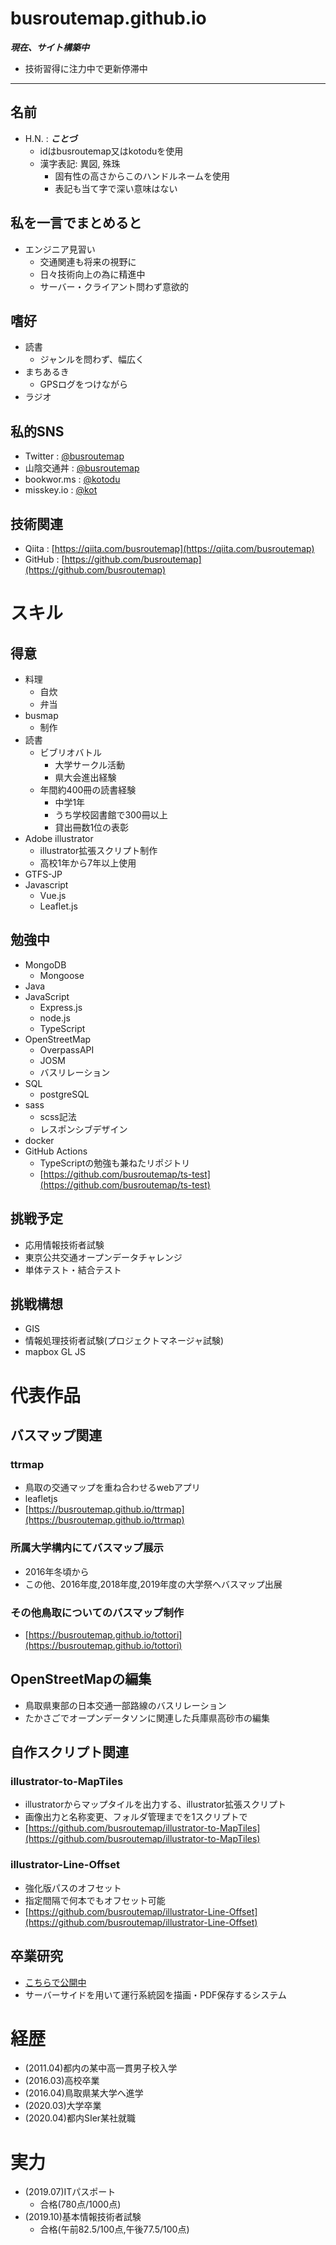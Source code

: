 # busroutemap.github.io
***現在、サイト構築中***
- 技術習得に注力中で更新停滞中

---

## 名前
- H.N. : ***ことづ***
    - idはbusroutemap又はkotoduを使用
    - 漢字表記: 異図, 殊珠
        - 固有性の高さからこのハンドルネームを使用
        - 表記も当て字で深い意味はない

## 私を一言でまとめると
- エンジニア見習い
    - 交通関連も将来の視野に
    - 日々技術向上の為に精進中
    - サーバー・クライアント問わず意欲的

## 嗜好
- 読書
    - ジャンルを問わず、幅広く
- まちあるき
    - GPSログをつけながら
- ラジオ

## 私的SNS
- Twitter : [@busroutemap](https://twitter.com/busroutemap)
- 山陰交通丼 : [@busroutemap](https://mstdn.sanin.link/@busroutemap)
- bookwor.ms : [@kotodu](https://bookwor.ms/@kotodu)
- misskey.io : [@kot](https://misskey.io/@kot)

## 技術関連
- Qiita : [https://qiita.com/busroutemap](https://qiita.com/busroutemap)
- GitHub : [https://github.com/busroutemap](https://github.com/busroutemap)

# スキル
## 得意
- 料理
    - 自炊
    - 弁当
- busmap
    - 制作
- 読書
    - ビブリオバトル
        - 大学サークル活動
        - 県大会進出経験
    - 年間約400冊の読書経験
        - 中学1年
        - うち学校図書館で300冊以上
        - 貸出冊数1位の表彰
- Adobe illustrator
    - illustrator拡張スクリプト制作
    - 高校1年から7年以上使用
- GTFS-JP
- Javascript
    - Vue.js
    - Leaflet.js

## 勉強中
- MongoDB
    - Mongoose
- Java
- JavaScript
    - Express.js
    - node.js
    - TypeScript
- OpenStreetMap
    - OverpassAPI
    - JOSM
    - バスリレーション
- SQL
    - postgreSQL
- sass
    - scss記法
    - レスポンシブデザイン
- docker
- GitHub Actions
    - TypeScriptの勉強も兼ねたリポジトリ
    - [https://github.com/busroutemap/ts-test](https://github.com/busroutemap/ts-test)

## 挑戦予定
- 応用情報技術者試験
- 東京公共交通オープンデータチャレンジ
- 単体テスト・結合テスト

## 挑戦構想
- GIS
- 情報処理技術者試験(プロジェクトマネージャ試験)
- mapbox GL JS

# 代表作品
## バスマップ関連
### ttrmap
- 鳥取の交通マップを重ね合わせるwebアプリ
- leafletjs
- [https://busroutemap.github.io/ttrmap](https://busroutemap.github.io/ttrmap)

### 所属大学構内にてバスマップ展示
- 2016年冬頃から
- この他、2016年度,2018年度,2019年度の大学祭へバスマップ出展

### その他鳥取についてのバスマップ制作
- [https://busroutemap.github.io/tottori](https://busroutemap.github.io/tottori)

## OpenStreetMapの編集
- 鳥取県東部の日本交通一部路線のバスリレーション
- たかさごでオープンデータソンに関連した兵庫県高砂市の編集

## 自作スクリプト関連
### illustrator-to-MapTiles
- illustratorからマップタイルを出力する、illustrator拡張スクリプト
- 画像出力と名称変更、フォルダ管理までを1スクリプトで
- [https://github.com/busroutemap/illustrator-to-MapTiles](https://github.com/busroutemap/illustrator-to-MapTiles)

### illustrator-Line-Offset
- 強化版パスのオフセット
- 指定間隔で何本でもオフセット可能
- [https://github.com/busroutemap/illustrator-Line-Offset](https://github.com/busroutemap/illustrator-Line-Offset)


## 卒業研究
- [こちらで公開中](https://github.com/busroutemap/Bus-Stops-Information-from-GTFS)
- サーバーサイドを用いて運行系統図を描画・PDF保存するシステム

# 経歴
- (2011.04)都内の某中高一貫男子校入学
- (2016.03)高校卒業
- (2016.04)鳥取県某大学へ進学
- (2020.03)大学卒業
- (2020.04)都内SIer某社就職

# 実力
- (2019.07)ITパスポート
    - 合格(780点/1000点)
- (2019.10)基本情報技術者試験
    - 合格(午前82.5/100点,午後77.5/100点)

